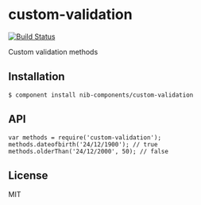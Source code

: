 # custom-validation

[![Build Status](https://travis-ci.org/nib-components/custom-validation.png?branch=master)](https://travis-ci.org/nib-components/custom-validation)

  Custom validation methods

## Installation

    $ component install nib-components/custom-validation

## API

    var methods = require('custom-validation');
    methods.dateofbirth('24/12/1900'); // true
    methods.olderThan('24/12/2000', 50); // false

## License

  MIT
